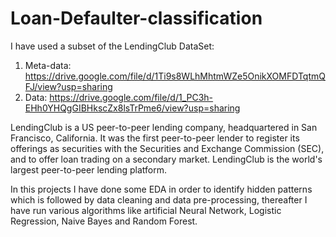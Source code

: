 # Loan-Defaulter-classification


I have used a subset of the LendingClub DataSet:
1. Meta-data: https://drive.google.com/file/d/1Ti9s8WLhMhtmWZe5OnikXOMFDTqtmQFJ/view?usp=sharing
2. Data: https://drive.google.com/file/d/1_PC3h-EHh0YHQgGIBHkscZx8lsTrPme6/view?usp=sharing

LendingClub is a US peer-to-peer lending company, headquartered in San Francisco, California. It was the first peer-to-peer lender to register its offerings as securities with the Securities and Exchange Commission (SEC), and to offer loan trading on a secondary market. LendingClub is the world's largest peer-to-peer lending platform.

In this projects I have done some EDA in order to identify hidden patterns which is followed by data cleaning and data pre-processing, thereafter I have run various algorithms like artificial Neural Network, Logistic Regression, Naive Bayes and Random Forest.
